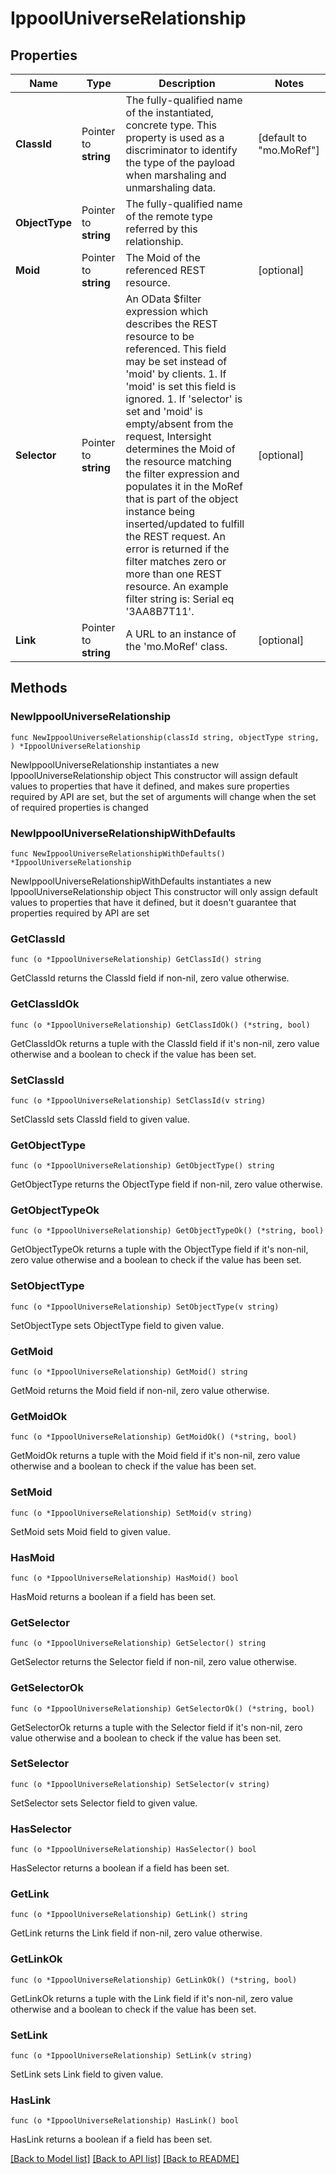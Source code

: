 # IppoolUniverseRelationship

## Properties

Name | Type | Description | Notes
------------ | ------------- | ------------- | -------------
**ClassId** | Pointer to **string** | The fully-qualified name of the instantiated, concrete type. This property is used as a discriminator to identify the type of the payload when marshaling and unmarshaling data. | [default to "mo.MoRef"]
**ObjectType** | Pointer to **string** | The fully-qualified name of the remote type referred by this relationship. | 
**Moid** | Pointer to **string** | The Moid of the referenced REST resource. | [optional] 
**Selector** | Pointer to **string** | An OData $filter expression which describes the REST resource to be referenced. This field may be set instead of &#39;moid&#39; by clients. 1. If &#39;moid&#39; is set this field is ignored. 1. If &#39;selector&#39; is set and &#39;moid&#39; is empty/absent from the request, Intersight determines the Moid of the resource matching the filter expression and populates it in the MoRef that is part of the object instance being inserted/updated to fulfill the REST request. An error is returned if the filter matches zero or more than one REST resource. An example filter string is: Serial eq &#39;3AA8B7T11&#39;. | [optional] 
**Link** | Pointer to **string** | A URL to an instance of the &#39;mo.MoRef&#39; class. | [optional] 

## Methods

### NewIppoolUniverseRelationship

`func NewIppoolUniverseRelationship(classId string, objectType string, ) *IppoolUniverseRelationship`

NewIppoolUniverseRelationship instantiates a new IppoolUniverseRelationship object
This constructor will assign default values to properties that have it defined,
and makes sure properties required by API are set, but the set of arguments
will change when the set of required properties is changed

### NewIppoolUniverseRelationshipWithDefaults

`func NewIppoolUniverseRelationshipWithDefaults() *IppoolUniverseRelationship`

NewIppoolUniverseRelationshipWithDefaults instantiates a new IppoolUniverseRelationship object
This constructor will only assign default values to properties that have it defined,
but it doesn't guarantee that properties required by API are set

### GetClassId

`func (o *IppoolUniverseRelationship) GetClassId() string`

GetClassId returns the ClassId field if non-nil, zero value otherwise.

### GetClassIdOk

`func (o *IppoolUniverseRelationship) GetClassIdOk() (*string, bool)`

GetClassIdOk returns a tuple with the ClassId field if it's non-nil, zero value otherwise
and a boolean to check if the value has been set.

### SetClassId

`func (o *IppoolUniverseRelationship) SetClassId(v string)`

SetClassId sets ClassId field to given value.


### GetObjectType

`func (o *IppoolUniverseRelationship) GetObjectType() string`

GetObjectType returns the ObjectType field if non-nil, zero value otherwise.

### GetObjectTypeOk

`func (o *IppoolUniverseRelationship) GetObjectTypeOk() (*string, bool)`

GetObjectTypeOk returns a tuple with the ObjectType field if it's non-nil, zero value otherwise
and a boolean to check if the value has been set.

### SetObjectType

`func (o *IppoolUniverseRelationship) SetObjectType(v string)`

SetObjectType sets ObjectType field to given value.


### GetMoid

`func (o *IppoolUniverseRelationship) GetMoid() string`

GetMoid returns the Moid field if non-nil, zero value otherwise.

### GetMoidOk

`func (o *IppoolUniverseRelationship) GetMoidOk() (*string, bool)`

GetMoidOk returns a tuple with the Moid field if it's non-nil, zero value otherwise
and a boolean to check if the value has been set.

### SetMoid

`func (o *IppoolUniverseRelationship) SetMoid(v string)`

SetMoid sets Moid field to given value.

### HasMoid

`func (o *IppoolUniverseRelationship) HasMoid() bool`

HasMoid returns a boolean if a field has been set.

### GetSelector

`func (o *IppoolUniverseRelationship) GetSelector() string`

GetSelector returns the Selector field if non-nil, zero value otherwise.

### GetSelectorOk

`func (o *IppoolUniverseRelationship) GetSelectorOk() (*string, bool)`

GetSelectorOk returns a tuple with the Selector field if it's non-nil, zero value otherwise
and a boolean to check if the value has been set.

### SetSelector

`func (o *IppoolUniverseRelationship) SetSelector(v string)`

SetSelector sets Selector field to given value.

### HasSelector

`func (o *IppoolUniverseRelationship) HasSelector() bool`

HasSelector returns a boolean if a field has been set.

### GetLink

`func (o *IppoolUniverseRelationship) GetLink() string`

GetLink returns the Link field if non-nil, zero value otherwise.

### GetLinkOk

`func (o *IppoolUniverseRelationship) GetLinkOk() (*string, bool)`

GetLinkOk returns a tuple with the Link field if it's non-nil, zero value otherwise
and a boolean to check if the value has been set.

### SetLink

`func (o *IppoolUniverseRelationship) SetLink(v string)`

SetLink sets Link field to given value.

### HasLink

`func (o *IppoolUniverseRelationship) HasLink() bool`

HasLink returns a boolean if a field has been set.


[[Back to Model list]](../README.md#documentation-for-models) [[Back to API list]](../README.md#documentation-for-api-endpoints) [[Back to README]](../README.md)


